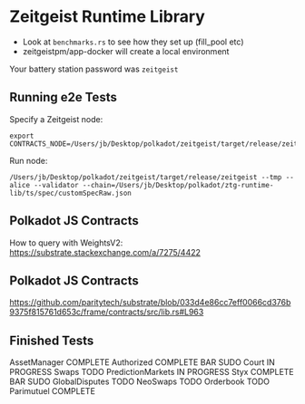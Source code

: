 # Zeitgeist Runtime Library

- Look at `benchmarks.rs` to see how they set up (fill_pool etc)
- zeitgeistpm/app-docker will create a local environment

Your battery station password was `zeitgeist`

## Running e2e Tests
Specify a Zeitgeist node:  

```
export CONTRACTS_NODE=/Users/jb/Desktop/polkadot/zeitgeist/target/release/zeitgeist
```

Run node:

```
/Users/jb/Desktop/polkadot/zeitgeist/target/release/zeitgeist --tmp --alice --validator --chain=/Users/jb/Desktop/polkadot/ztg-runtime-lib/ts/spec/customSpecRaw.json
```

## Polkadot JS Contracts

How to query with WeightsV2:
https://substrate.stackexchange.com/a/7275/4422

## Polkadot JS Contracts
https://github.com/paritytech/substrate/blob/033d4e86cc7eff0066cd376b9375f815761d653c/frame/contracts/src/lib.rs#L963

## Finished Tests

AssetManager            COMPLETE
Authorized              COMPLETE BAR SUDO
Court                   IN PROGRESS
Swaps                   TODO
PredictionMarkets       IN PROGRESS
Styx                    COMPLETE BAR SUDO
GlobalDisputes          TODO
NeoSwaps                TODO
Orderbook               TODO
Parimutuel              COMPLETE
